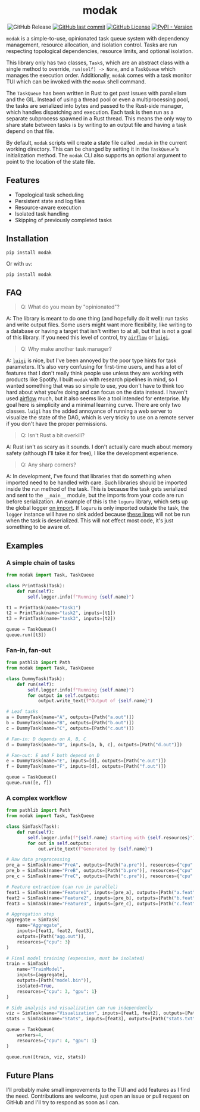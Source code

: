 <!-- markdownlint-disable MD033 MD041 -->
<p align="center">
  <h1 align="center">modak</h1>
</p>
<p align="center">
    <img alt="GitHub Release" src="https://img.shields.io/github/v/release/denehoffman/modak?style=for-the-badge&logo=github"></a>
  <a href="https://github.com/denehoffman/modak/commits/main/" alt="Latest Commits">
    <img alt="GitHub last commit" src="https://img.shields.io/github/last-commit/denehoffman/modak?style=for-the-badge&logo=github"></a>
  <a href="LICENSE-APACHE" alt="License">
    <img alt="GitHub License" src="https://img.shields.io/github/license/denehoffman/modak?style=for-the-badge"></a>
  <a href="https://pypi.org/project/modak/" alt="View project on PyPI">
  <img alt="PyPI - Version" src="https://img.shields.io/pypi/v/modak?style=for-the-badge&logo=python&logoColor=yellow&labelColor=blue"></a>
</p>

`modak` is a simple-to-use, opinionated task queue system with dependency
management, resource allocation, and isolation control. Tasks are run
respecting topological dependencies, resource limits, and optional isolation.

This library only has two classes, `Task`s, which are an abstract class with a
single method to override, `run(self) -> None`, and a `TaskQueue` which manages
the execution order. Additionally, `modak` comes with a task monitor TUI which
can be invoked with the `modak` shell command.

The `TaskQueue` has been written in Rust to get past issues with parallelism
and the GIL. Instead of using a thread pool or even a multiprocessing pool,
the tasks are serialized into bytes and passed to the Rust-side manager, which
handles dispatching and execution. Each task is then run as a separate subprocess
spawned in a Rust thread. This means the only way to share state between tasks is
by writing to an output file and having a task depend on that file.

By default, `modak` scripts will create a state file called `.modak` in the
current working directory. This can be changed by setting it in the `TaskQueue`'s
initialization method. The `modak` CLI also supports an optional argument to
point to the location of the state file.

## Features

- Topological task scheduling
- Persistent state and log files
- Resource-aware execution
- Isolated task handling
- Skipping of previously completed tasks

## Installation

```shell
pip install modak
```

Or with `uv`:

```shell
pip install modak
```

## FAQ

> Q: What do you mean by "opinionated"?

A: The library is meant to do one thing (and hopefully do it well): run tasks
and write output files. Some users might want more flexibility, like writing
to a database or having a target that isn't written to at all, but that is
not a goal of this library. If you need this level of control, try [`airflow`](https://airflow.apache.org/)
or [`luigi`](https://github.com/spotify/luigi).

> Q: Why make another task manager?

A: [`luigi`](https://github.com/spotify/luigi) is nice, but I've been annoyed by
the poor type hints for task parameters. It's also very confusing for
first-time users, and has a lot of features that I don't really think people
use unless they are working with products like Spotify. I built `modak` with
research pipelines in mind, so I wanted something that was so simple to use,
you don't have to think too hard about what you're doing and can focus on
the data instead. I haven't used [airflow](https://airflow.apache.org/) much,
but it also seems like a tool intended for enterprise. My goal here is
simplicity and a minimal learning curve. There are only two classes. `luigi`
has the added annoyance of running a web server to visualize the state of the
DAG, which is very tricky to use on a remote server if you don't have the
proper permissions.

> Q: Isn't Rust a bit overkill?

A: Rust isn't as scary as it sounds. I don't actually care much about memory
safety (although I'll take it for free), I like the development experience.

> Q: Any sharp corners?

A: In development, I've found that libraries that do something when imported
need to be handled with care. Such libraries should be imported inside the
`run` method of the task. This is because the task gets serialized and sent
to the `__main__` module, but the imports from your code are run before
serialization. An example of this is the `loguru` library, which sets
up the global logger [on import](https://github.com/Delgan/loguru/blob/a69bfc451413f71b81761a238db4b5833cf0a992/loguru/__init__.py#L18).
If `loguru` is only imported outside the task, the `logger` instance will have
no sink added because [these lines](https://github.com/Delgan/loguru/blob/a69bfc451413f71b81761a238db4b5833cf0a992/loguru/__init__.py#L31-L32)
will not be run when the task is deserialized. This will not effect most code,
it's just something to be aware of.

## Examples

### A simple chain of tasks

```python
from modak import Task, TaskQueue

class PrintTask(Task):
    def run(self):
        self.logger.info(f"Running {self.name}")

t1 = PrintTask(name="task1")
t2 = PrintTask(name="task2", inputs=[t1])
t3 = PrintTask(name="task3", inputs=[t2])

queue = TaskQueue()
queue.run([t3])
```

### Fan-in, fan-out

```python
from pathlib import Path
from modak import Task, TaskQueue

class DummyTask(Task):
    def run(self):
        self.logger.info(f"Running {self.name}")
        for output in self.outputs:
            output.write_text(f"Output of {self.name}")

# Leaf tasks
a = DummyTask(name="A", outputs=[Path("a.out")])
b = DummyTask(name="B", outputs=[Path("b.out")])
c = DummyTask(name="C", outputs=[Path("c.out")])

# Fan-in: D depends on A, B, C
d = DummyTask(name="D", inputs=[a, b, c], outputs=[Path("d.out")])

# Fan-out: E and F both depend on D
e = DummyTask(name="E", inputs=[d], outputs=[Path("e.out")])
f = DummyTask(name="F", inputs=[d], outputs=[Path("f.out")])

queue = TaskQueue()
queue.run([e, f])

```

### A complex workflow

```python
from pathlib import Path
from modak import Task, TaskQueue

class SimTask(Task):
    def run(self):
        self.logger.info(f"{self.name} starting with {self.resources}")
        for out in self.outputs:
            out.write_text(f"Generated by {self.name}")

# Raw data preprocessing
pre_a = SimTask(name="PreA", outputs=[Path("a.pre")], resources={"cpu": 1})
pre_b = SimTask(name="PreB", outputs=[Path("b.pre")], resources={"cpu": 1})
pre_c = SimTask(name="PreC", outputs=[Path("c.pre")], resources={"cpu": 1})

# Feature extraction (can run in parallel)
feat1 = SimTask(name="Feature1", inputs=[pre_a], outputs=[Path("a.feat")], resources={"cpu": 2})
feat2 = SimTask(name="Feature2", inputs=[pre_b], outputs=[Path("b.feat")], resources={"cpu": 2})
feat3 = SimTask(name="Feature3", inputs=[pre_c], outputs=[Path("c.feat")], resources={"cpu": 2})

# Aggregation step
aggregate = SimTask(
    name="Aggregate",
    inputs=[feat1, feat2, feat3],
    outputs=[Path("agg.out")],
    resources={"cpu": 3}
)

# Final model training (expensive, must be isolated)
train = SimTask(
    name="TrainModel",
    inputs=[aggregate],
    outputs=[Path("model.bin")],
    isolated=True,
    resources={"cpu": 3, "gpu": 1}
)

# Side analysis and visualization can run independently
viz = SimTask(name="Visualization", inputs=[feat1, feat2], outputs=[Path("viz.png")], resources={"cpu": 1})
stats = SimTask(name="Stats", inputs=[feat3], outputs=[Path("stats.txt")], resources={"cpu": 1})

queue = TaskQueue(
    workers=4,
    resources={"cpu": 4, "gpu": 1}
)

queue.run([train, viz, stats])

```

## Future Plans

I'll probably make small improvements to the TUI and add features as I find the
need. Contributions are welcome, just open an issue or pull request on GitHub
and I'll try to respond as soon as I can.
